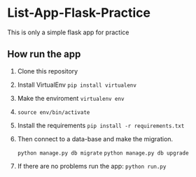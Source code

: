# List-App-Flask-Practice
This is only a simple flask app for practice

## How run the app

1. Clone this repository

2. Install VirtualEnv ``` pip install virtualenv ```

3. Make the enviroment ``` virtualenv env ```

4. ``` source env/bin/activate ```

5. Install the requirements ``` pip install -r requirements.txt ```

6. Then connect to a data-base and make the migration.
     
     ``` python manage.py db migrate ```
     ``` python manage.py db upgrade ```
     
7. If there are no problems run the app: ``` python run.py ```
